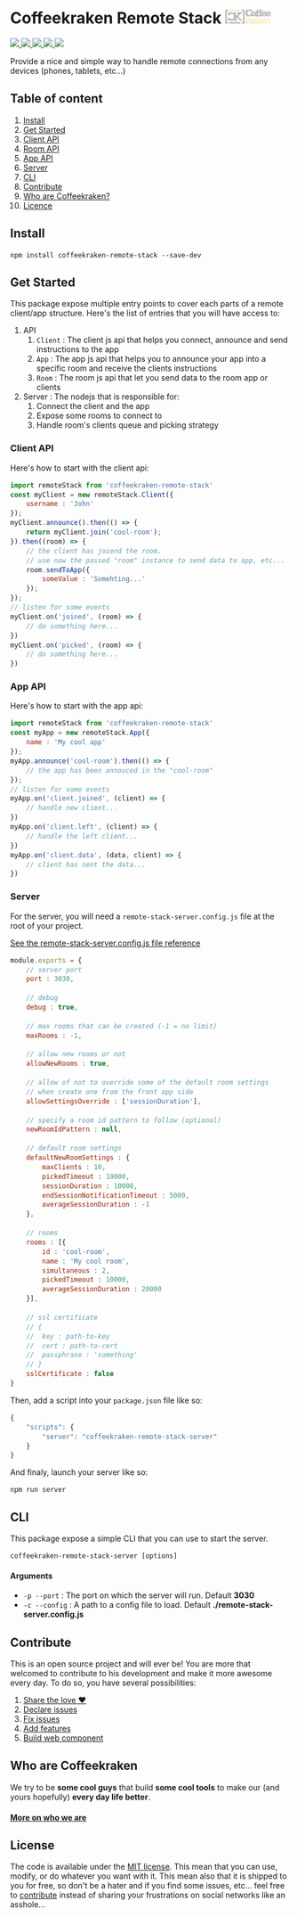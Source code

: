 # Coffeekraken Remote Stack <img src=".resources/coffeekraken-logo.jpg" height="25px" />

<p>
	<a href="https://travis-ci.org/coffeekraken/remote-stack">
		<img src="https://img.shields.io/travis/coffeekraken/remote-stack.svg?style=flat-square" />
	</a>
	<a href="https://www.npmjs.com/package/coffeekraken-remote-stack">
		<img src="https://img.shields.io/npm/v/coffeekraken-remote-stack.svg?style=flat-square" />
	</a>
	<a href="https://github.com/coffeekraken/remote-stack/blob/master/LICENSE.txt">
		<img src="https://img.shields.io/npm/l/coffeekraken-remote-stack.svg?style=flat-square" />
	</a>
	<!-- <a href="https://github.com/coffeekraken/remote-stack">
		<img src="https://img.shields.io/npm/dt/coffeekraken-remote-stack.svg?style=flat-square" />
	</a>
	<a href="https://github.com/coffeekraken/remote-stack">
		<img src="https://img.shields.io/github/forks/coffeekraken/remote-stack.svg?style=social&label=Fork&style=flat-square" />
	</a>
	<a href="https://github.com/coffeekraken/remote-stack">
		<img src="https://img.shields.io/github/stars/coffeekraken/remote-stack.svg?style=social&label=Star&style=flat-square" />
	</a> -->
	<a href="https://twitter.com/coffeekrakenio">
		<img src="https://img.shields.io/twitter/url/http/coffeekrakenio.svg?style=social&style=flat-square" />
	</a>
	<a href="http://coffeekraken.io">
		<img src="https://img.shields.io/twitter/url/http/shields.io.svg?style=flat-square&label=coffeekraken.io&colorB=f2bc2b&style=flat-square" />
	</a>
</p>

Provide a nice and simple way to handle remote connections from any devices (phones, tablets, etc...)

## Table of content

1. [Install](#readme-install)
2. [Get Started](#readme-get-started)
3. [Client API](#readme-client-api)
4. [Room API](doc/api/client/room.md)
5. [App API](#readme-app-api)
4. [Server](#readme-server)
6. [CLI](#readme-cli)
7. [Contribute](#readme-contribute)
8. [Who are Coffeekraken?](#readme-who-are-coffeekraken)
9. [Licence](#readme-license)

<a name="readme-install"></a>
## Install

```
npm install coffeekraken-remote-stack --save-dev
```

<a name="readme-get-started"></a>
## Get Started

This package expose multiple entry points to cover each parts of a remote client/app structure. Here's the list of entries that you will have access to:

1. API
	1. ```Client``` : The client js api that helps you connect, announce and send instructions to the app
	2. ```App``` : The app js api that helps you to announce your app into a specific room and receive the clients instructions
	3. ```Room``` : The room js api that let you send data to the room app or clients
2. Server : The nodejs that is responsible for:
	1. Connect the client and the app
	2. Expose some rooms to connect to
	3. Handle room's clients queue and picking strategy

<a name="readme-client-api"></a>
### Client API

Here's how to start with the client api:

```js
import remoteStack from 'coffeekraken-remote-stack'
const myClient = new remoteStack.Client({
	username : 'John'
});
myClient.announce().then(() => {
	return myClient.join('cool-room');
}).then((room) => {
	// the client has joiend the room.
	// use now the passed "room" instance to send data to app, etc...
	room.sendToApp({
		someValue : 'Somehting...'
	});
});
// listen for some events
myClient.on('joined', (room) => {
	// do something here...
})
myClient.on('picked', (room) => {
	// do something here...
})
```

<a name="readme-app-api"></a>
### App API

Here's how to start with the app api:

```js
import remoteStack from 'coffeekraken-remote-stack'
const myApp = new remoteStack.App({
	name : 'My cool app'
});
myApp.announce('cool-room').then(() => {
	// the app has been annouced in the "cool-room"
});
// listen for some events
myApp.on('client.joined', (client) => {
	// handle new client...
})
myApp.on('client.left', (client) => {
	// handle the left client...
})
myApp.on('client.data', (data, client) => {
	// client has sent the data...
})
```

<a name="readme-server"></a>
### Server

For the server, you will need a `remote-stack-server.config.js` file at the root of your project.

[See the remote-stack-server.config.js file reference](doc/remote-stack-server.config.js.md)

```js
module.exports = {
	// server port
	port : 3030,

	// debug
	debug : true,

	// max rooms that can be created (-1 = no limit)
	maxRooms : -1,

	// allow new rooms or not
	allowNewRooms : true,

	// allow of not to override some of the default room settings
	// when create one from the front app side
	allowSettingsOverride : ['sessionDuration'],

	// specify a room id pattern to follow (optional)
	newRoomIdPattern : null,

	// default room settings
	defaultNewRoomSettings : {
		maxClients : 10,
		pickedTimeout : 10000,
		sessionDuration : 10000,
		endSessionNotificationTimeout : 5000,
		averageSessionDuration : -1
	},

	// rooms
	rooms : [{
		id : 'cool-room',
		name : 'My cool room',
		simultaneous : 2,
		pickedTimeout : 10000,
		averageSessionDuration : 20000
	}],

	// ssl certificate
	// {
	// 	key : path-to-key
	// 	cert : path-to-cert
	// 	passphrase : 'something'
	// }
	sslCertificate : false
}
```

Then, add a script into your `package.json` file like so:

```js
{
	"scripts": {
		"server": "coffeekraken-remote-stack-server"
	}
}
```

And finaly, launch your server like so:

```
npm run server
```

<a id="readme-cli"></a>
## CLI

This package expose a simple CLI that you can use to start the server.

```
coffeekraken-remote-stack-server [options]
```

#### Arguments

- ```-p --port``` : The port on which the server will run. Default **3030**
- ```-c --config``` : A path to a config file to load. Default **./remote-stack-server.config.js**

<a id="readme-contribute"></a>
## Contribute

This is an open source project and will ever be! You are more that welcomed to contribute to his development and make it more awesome every day.
To do so, you have several possibilities:

1. [Share the love ❤️](https://github.com/Coffeekraken/coffeekraken/blob/master/contribute.md#contribute-share-the-love)
2. [Declare issues](https://github.com/Coffeekraken/coffeekraken/blob/master/contribute.md#contribute-declare-issues)
3. [Fix issues](https://github.com/Coffeekraken/coffeekraken/blob/master/contribute.md#contribute-fix-issues)
4. [Add features](https://github.com/Coffeekraken/coffeekraken/blob/master/contribute.md#contribute-add-features)
5. [Build web component](https://github.com/Coffeekraken/coffeekraken/blob/master/contribute.md#contribute-build-web-component)

<a id="readme-who-are-coffeekraken"></a>
## Who are Coffeekraken

We try to be **some cool guys** that build **some cool tools** to make our (and yours hopefully) **every day life better**.  

#### [More on who we are](https://github.com/Coffeekraken/coffeekraken/blob/master/who-are-we.md)

<a id="readme-license"></a>
## License

The code is available under the [MIT license](LICENSE.txt). This mean that you can use, modify, or do whatever you want with it. This mean also that it is shipped to you for free, so don't be a hater and if you find some issues, etc... feel free to [contribute](https://github.com/Coffeekraken/coffeekraken/blob/master/contribute.md) instead of sharing your frustrations on social networks like an asshole...
